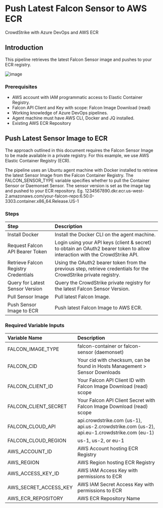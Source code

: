 # Push Latest Falcon Sensor to AWS ECR
CrowdStrike with Azure DevOps and AWS ECR

## Introduction

This pipeline retrieves the latest Falcon Sensor image and pushes to your ECR registry.
  
![image](https://user-images.githubusercontent.com/29733103/212500363-68bd3c9b-99a7-41ff-8193-2573df399ed4.png)
  
### Prerequisites
- AWS account with IAM programmatic access to Elastic Container Registry.
- Falcon API Client and Key with scope: Falcon Image Download (read)
- Working knowledge of Azure DevOps pipelines.
- Agent machine must have AWS CLI, Docker and JQ installed.
- Existing AWS ECR Repository
  

## Push Latest Sensor Image to ECR
The approach outlined in this document requires the Falcon Sensor Image to be made available in a private registry.  For this example, we use AWS Elastic Container Registry (ECR).
  
The pipeline uses an Ubuntu agent machine with Docker installed to retrieve the latest Sensor Image from the Falcon Container Registry.  The FALCON_SENSOR_TYPE variable specifies whether to pull the Container Sensor or Daemonset Sensor.  The sensor version is set as the image tag and pushed to your ECR repository. Eg. 1234567890.dkr.ecr.us-west-2.amazonaws.com/your-falcon-repo:6.50.0-3303.container.x86_64.Release.US-1
  

### Steps

| Step | Description |
|:-|:-|
| Install Docker | Install the Docker CLI on the agent machine. |
| Request Falcon API Bearer Token | Login using your API keys (client & secret) to obtain an OAuth2 bearer token to allow interaction with the CrowdStrike API. |
| Retrieve Falcon Registry Credentials | Using the OAuth2 bearer token from the previous step, retrieve credentials for the CrowdStrike private registry. |
| Query for Latest Sensor Version | Query the CrowdStrike private registry for the latest Falcon Sensor Version. |
| Pull Sensor Image | Pull latest Falcon Image. |
| Push Sensor Image to ECR | Push latest Falcon Image to AWS ECR. |
  

### Required Variable Inputs

| Variable Name | Description |
|:-|:-|
| FALCON_IMAGE_TYPE | falcon-container or falcon-sensor (daemonset) |
| FALCON_CID | Your cid with checksum, can be found in Hosts Management > Sensor Downloads |
| FALCON_CLIENT_ID | Your Falcon API Client ID with Falcon Image Download (read) scope |
| FALCON_CLIENT_SECRET | Your Falcon API Client Secret with Falcon Image Download (read) scope |
| FALCON_CLOUD_API | api.crowdstrike.com (us-1), api.us-2.crowdstrike.com (us-2), api.eu-1.crowdstrike.com (eu-1) |
| FALCON_CLOUD_REGION | us-1, us-2, or eu-1 |
| AWS_ACCOUNT_ID | AWS Account hosting ECR Registry |
| AWS_REGION | AWS Region hosting ECR Registry |
| AWS_ACCESS_KEY_ID | AWS IAM Access Key with permissions to ECR |
| AWS_SECRET_ACCESS_KEY | AWS IAM Secret Access Key with permissions to ECR |
| AWS_ECR_REPOSITORY | AWS ECR Repository Name |
